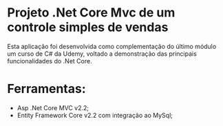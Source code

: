 # Projeto .Net Core Mvc de um controle simples de vendas 
Esta aplicação foi desenvolvida como complementação do último módulo um curso de C# da Udemy, voltado a demonstração das principais funcionalidades do .Net Core.
# Ferramentas:
* Asp .Net Core MVC v2.2;
* Entity Framework Core v2.2 com integração ao MySql;

